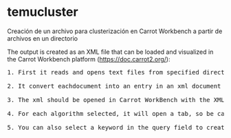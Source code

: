 # temucluster
Creación de un archivo para clusterización en Carrot Workbench a partir de archivos en un directorio

The output is created as an XML file that can be loaded and visualized in the Carrot Workbench platform (https://doc.carrot2.org/):
<pre>
1. First it reads and opens text files from specified directory.

2. It convert eachdocument into an entry in an xml document formatted for Carrot, where the "snippet" is the text of the file, and its title and url are the filenames

3. The xml should be opened in Carrot WorkBench with the XML source option, and selecting a specific algorithm and the "read all documents from input" options. Then press "Process"

4. For each algorithm selected, it will open a tab, so be careful with the memory usage.

5. You can also select a keyword in the query field to create a clusterization with ONLY docs that contain that keyword
</pre>
